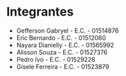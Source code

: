# Integrantes

- Gefferson Gabryel - E.C. - 01514876
- Eric Bernardo - E.C. - 01512060
- Nayara Dianielly - E.C. - 01565992
- Alisson Souza - E.C. - 01527376
- Pedro Ivo - E.C. - 01529228
- Gisele Ferreira - E.C. - 01523879
